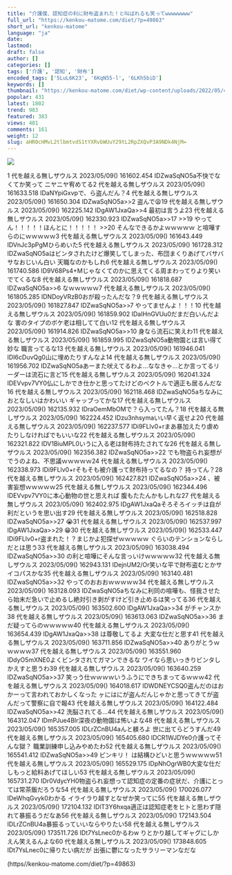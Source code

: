 ```yaml
---
title: "介護僕、認知症の利に財布盗まれた！と叫ばれるも笑ってwwwwwwww"
full_url: "https://kenkou-matome.com/diet/?p=49863"
short_url: "kenkou-matome"
language: "ja"
date: 
lastmod: 
draft: false
author: []
categories: []
tags: ['介護', '認知', '財布']
encoded_tags: ['5LuL6K23', '6KqN55-l', '6LKh5biD']
keywords: []
thumbnail: "https://kenkou-matome.com/diet/wp-content/uploads/2022/05/4001201_m.jpg"
popular: 431
latest: 1802
trend: 983
featured: 383
views: 481
comments: 161
weight: 12
slug: aHR0cHMvL2tlbmtvdS1tYXRvbWUuY29tL2RpZXQvP3A9NDk4NjM=
---
```


![](https://kenkou-matome.com/diet/wp-content/uploads/2022/05/4001201_m.jpg)

1 代を越える無しザウルス 2023/05/09() 161602.454 IDZwaSqNO5a不快でなくてか笑って ニヤニヤ宥めてる2 代を越える無しザウルス 2023/05/09() 161633.518 IDaNYpiGxvpで、ら盗んだん？4 代を越える無しザウルス 2023/05/09() 161650.304 IDZwaSqNO5a>>2 盗んで😫19 代を越える無しザウルス 2023/05/09() 162225.142 IDgAW1JxaQa>>4 最初は言うよ23 代を越える無しザウルス 2023/05/09() 162330.923 IDZwaSqNO5a>>17 >>19 やってん！！！！！ほんとに！！！！！ >>20 そんなできるかよｗｗｗｗｗ と喧嘩すらのにｗｗｗｗｗ3 代を越える無しザウルス 2023/05/09() 161643.449 IDVnJc3pPgMひらめいた5 代を越える無しザウルス 2023/05/09() 161728.312 IDZwaSqNO5aはビンタされたけど爆笑してしまった、布団まくりあげてバサバサなおじいん白い 天職なのかもしれ6 代を越える無しザウルス 2023/05/09() 161740.586 ID9V68Ps4+Mじゃなくてのかに思えてくる周まわってりより笑いでてくるな8 代を越える無しザウルス 2023/05/09() 161818.687 IDZwaSqNO5a>>6 なｗｗｗｗｗ7 代を越える無しザウルス 2023/05/09() 161805.285 IDNDoyVRzB0おが殺ったんだな？9 代を越える無しザウルス 2023/05/09() 161827.847 IDZwaSqNO5a>>7 やってませんよ！！！10 代を越える無しザウルス 2023/05/09() 161859.902 IDaIHnGVUu0だまだ白いんだよな 害のタイプのボケ老は相してて白い12 代を越える無しザウルス 2023/05/09() 161914.826 IDZwaSqNO5a>>10 身なら流石に笑えわ11 代を越える無しザウルス 2023/05/09() 161859.995 IDZwaSqNO5a動物園とは言い得て妙な 職言ってるな13 代を越える無しザウルス 2023/05/09() 161946.041 IDI6cDuvQg0山に埋めたりすんなよ14 代を越える無しザウルス 2023/05/09() 161956.702 IDZwaSqNO5aあーまた吠えてるわよ…ななきゃ…とか言ってるリーダーは流石に言ど15 代を越える無しザウルス 2023/05/09() 162041.324 IDEVvpv7VY0仏にしかでき仕かと思ってたけどのベクトルで適正も居るんだな16 代を越える無しザウルス 2023/05/09() 162118.468 IDZwaSqNO5aちなみにおとなしいはかわいい ギャップってかな17 代を越える無しザウルス 2023/05/09() 162135.932 IDraOemMbOMで？ら入ってたん？18 代を越える無しザウルス 2023/05/09() 162224.452 IDzu3nhsymaいい早く返せよ20 代を越える無しザウルス 2023/05/09() 162237.577 IDi9FLlv0+rまあ暴加えたり虐めたりしなければでもいいな22 代を越える無しザウルス 2023/05/09() 162321.822 IDV1BiuMPL0いうに入る老は財布持たされてな26 代を越える無しザウルス 2023/05/09() 162356.382 IDZwaSqNO5a>>22 でも物盗られ妄想がでうのよね、不思議ｗｗｗｗｗ24 代を越える無しザウルス 2023/05/09() 162338.973 IDi9FLlv0+rそもそも被介護って財布持ってるなの？ 持ってん？28 代を越える無しザウルス 2023/05/09() 162427.821 IDZwaSqNO5a>>24 、被害妄想ｗｗｗｗｗ25 代を越える無しザウルス 2023/05/09() 162344.496 IDEVvpv7VY0に本心動物の世と思えれば 腹もたたんかもしれな27 代を越える無しザウルス 2023/05/09() 162402.975 IDgAW1JxaQaそろそろイッチは自が利だというを思い出す29 代を越える無しザウルス 2023/05/09() 162518.828 IDZwaSqNO5a>>27 😭31 代を越える無しザウルス 2023/05/09() 162537.997 IDgAW1JxaQa>>29 😁30 代を越える無しザウルス 2023/05/09() 162533.447 IDi9FLlv0+r盗まれた！？まじかよ犯探ぜｗｗｗｗｗ ぐらいのテンションならしだとは思う33 代を越える無しザウルス 2023/05/09() 163038.494 IDZwaSqNO5a>>30 の利と喧嘩にそんな言っいけｗｗｗｗｗ32 代を越える無しザウルス 2023/05/09() 162943.131 IDejnUM2/Or笑いな平で財布盗むとかサイコパスかな35 代を越える無しザウルス 2023/05/09() 163140.481 IDZwaSqNO5a>>32 やってのおおおｗｗｗｗｗ34 代を越える無しザウルス 2023/05/09() 163128.093 IDZwaSqNO5aちなみに利同の喧嘩も、怪我させたら始末だ急いで止めるし絶対引き剥がすけど引き止めるは笑ってる36 代を越える無しザウルス 2023/05/09() 163502.600 IDgAW1JxaQa>>34 がチャンスか38 代を越える無しザウルス 2023/05/09() 163613.063 IDZwaSqNO5a>>36 まだ疑ってらのｗｗｗｗｗ40 代を越える無しザウルス 2023/05/09() 163654.439 IDgAW1JxaQa>>38 は尊敬してるよ 大変な仕だと思す41 代を越える無しザウルス 2023/05/09() 163711.856 IDZwaSqNO5a>>40 ありがとうｗｗｗｗｗ37 代を越える無しザウルス 2023/05/09() 163551.960 IDdyO5mXNE0よくビンタされてガマンできるな ワイなら思いっきりビンタしかえすと思うわ39 代を越える無しザウルス 2023/05/09() 163640.259 IDZwaSqNO5a>>37 笑っう仕ｗｗｗｗいうふうにできちまってるｗｗｗ42 代を越える無しザウルス 2023/05/09() 164018.617 IDWDNEYCSQ0盗んだのはおかーって言われておかしくなった ヶにはにが盗んだんじゃかと思ってきてが盗んだって警察に自で報43 代を越える無しザウルス 2023/05/09() 164122.484 IDZwaSqNO5a>>42 洗脳されてる…44 代を越える無しザウルス 2023/05/09() 164312.047 IDmPJue4Blr深夜の動物園は怖いよな48 代を越える無しザウルス 2023/05/09() 165357.005 IDLrZCnBU4aんと躾ろよ 世に出てらどうすんだ49 代を越える無しザウルス 2023/05/09() 165405.680 IDCR1WJDYe0介護ってそんな獄？ 職業訓練申し込みやめたわ52 代を越える無しザウルス 2023/05/09() 165541.412 IDZwaSqNO5a>>49 ピンキリ！ は結構ひどいと思うｗｗｗｗｗ51 代を越える無しザウルス 2023/05/09() 165529.175 IDpNhOgrWB0大変な仕だしもっと給料あげてほしい53 代を越える無しザウルス 2023/05/09() 165731.270 IDr0VdycYH0物盗られ妄想って認知症の定番の症状だ、介護にとっては常茶飯だろうな54 代を越える無しザウルス 2023/05/09() 170026.077 IDeWhqGvyk0わかる イライラり越すとなぜか笑ってに55 代を越える無しザウルス 2023/05/09() 172104.132 IDlT3Y6hxqa適正は認知症老をヒトと思わず隠れて暴振るうだなあ56 代を越える無しザウルス 2023/05/09() 172143.504 IDLrZCnBU4a暴振るっていいならやりたい58 代を越える無しザウルス 2023/05/09() 173511.726 IDt7YsLnec0かるわw りとかり越してギャグにしかえん笑えるんよな60 代を越える無しザウルス 2023/05/09() 173848.605 IDt7YsLnec0に帰りたい病だが 出張に鬱になったサラリーマンなだな

(https//kenkou-matome.com/diet/?p=49863)
